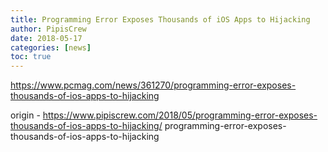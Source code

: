 ```yaml
---
title: Programming Error Exposes Thousands of iOS Apps to Hijacking
author: PipisCrew
date: 2018-05-17
categories: [news]
toc: true
---
```


https://www.pcmag.com/news/361270/programming-error-exposes-thousands-of-ios-apps-to-hijacking

origin - https://www.pipiscrew.com/2018/05/programming-error-exposes-thousands-of-ios-apps-to-hijacking/ programming-error-exposes-thousands-of-ios-apps-to-hijacking